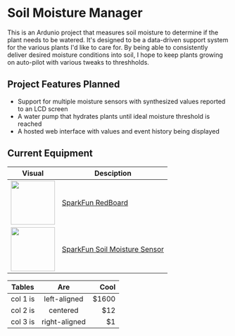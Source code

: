 # Soil Moisture Manager
This is an Ardunio project that measures soil moisture to determine if the plant needs to be watered. It's designed to be a data-driven support system for the various plants I'd like to care for. By being able to consistently deliver desired moisture conditions into soil, I hope to keep plants growing on auto-pilot with various tweaks to threshholds.

## Project Features Planned
- Support for multiple moisture sensors with synthesized values reported to an LCD screen
- A water pump that hydrates plants until ideal moisture threshold is reached
- A hosted web interface with values and event history being displayed

## Current Equipment

| Visual  | Desciption |
| ------------- | ------------- |
| <img src="https://cdn.sparkfun.com//assets/parts/1/1/7/2/2/13975-01.jpg" width="100"/>  | [SparkFun RedBoard](https://www.sparkfun.com/products/13975)  |
| <img src="https://cdn.sparkfun.com//assets/parts/1/0/6/1/0/13322-01.jpg" width="100"/> |  [SparkFun Soil Moisture Sensor](https://www.sparkfun.com/products/13322) |


| Tables   |      Are      |  Cool |
|----------|:-------------:|------:|
| col 1 is |  left-aligned | $1600 |
| col 2 is |    centered   |   $12 |
| col 3 is | right-aligned |    $1 |
